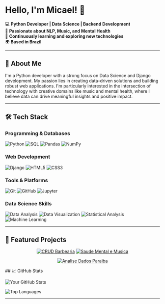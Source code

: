 # Hello, I'm Micael! 👋

💻 **Python Developer | Data Science | Backend Development**  
🎵 **Passionate about NLP, Music, and Mental Health**  
🌱 **Continuously learning and exploring new technologies**  
🌍 **Based in Brazil**

---

## 🚀 About Me

I'm a Python developer with a strong focus on Data Science and Django development. My passion lies in creating data-driven solutions and building robust web applications. I'm particularly interested in the intersection of technology with creative domains like music and mental health, where I believe data can drive meaningful insights and positive impact.

---

## 🛠️ Tech Stack

### **Programming & Databases**
![Python](https://img.shields.io/badge/Python-3776AB?style=for-the-badge&logo=python&logoColor=white)
![SQL](https://img.shields.io/badge/SQL-4479A1?style=for-the-badge&logo=postgresql&logoColor=white)
![Pandas](https://img.shields.io/badge/Pandas-150458?style=for-the-badge&logo=pandas&logoColor=white)
![NumPy](https://img.shields.io/badge/NumPy-013243?style=for-the-badge&logo=numpy&logoColor=white)

### **Web Development**
![Django](https://img.shields.io/badge/Django-092E20?style=for-the-badge&logo=django&logoColor=white)
![HTML5](https://img.shields.io/badge/HTML5-E34F26?style=for-the-badge&logo=html5&logoColor=white)
![CSS3](https://img.shields.io/badge/CSS3-1572B6?style=for-the-badge&logo=css3&logoColor=white)

### **Tools & Platforms**
![Git](https://img.shields.io/badge/Git-F05032?style=for-the-badge&logo=git&logoColor=white)
![GitHub](https://img.shields.io/badge/GitHub-181717?style=for-the-badge&logo=github&logoColor=white)
![Jupyter](https://img.shields.io/badge/Jupyter-F37626?style=for-the-badge&logo=jupyter&logoColor=white)

### **Data Science Skills**
![Data Analysis](https://img.shields.io/badge/Data%20Analysis-FF6B6B?style=for-the-badge)
![Data Visualization](https://img.shields.io/badge/Data%20Visualization-4ECDC4?style=for-the-badge)
![Statistical Analysis](https://img.shields.io/badge/Statistical%20Analysis-45B7D1?style=for-the-badge)
![Machine Learning](https://img.shields.io/badge/Machine%20Learning-96CEB4?style=for-the-badge)

---

## 💼 Featured Projects

<div align="center">

[![CRUD Barbearia](https://github-readme-stats.vercel.app/api/pin/?username=micaeltoscano&repo=CRUD_Barbearia&theme=radical)](https://github.com/micaeltoscano/CRUD_Barbearia)
[![Saude Mental e Musica](https://github-readme-stats.vercel.app/api/pin/?username=micaeltoscano&repo=Saude_Mental_e_Musica&theme=radical)](https://github.com/micaeltoscano/Saude_Mental_e_Musica)

[![Analise Dados Paraiba](https://github-readme-stats.vercel.app/api/pin/?username=micaeltoscano&repo=Analise_Dados_Paraiba&theme=radical)](https://github.com/micaeltoscano/Analise_Dados_Paraiba)

</div>
## 📈 GitHub Stats

![Your GitHub Stats](https://github-readme-stats.vercel.app/api?username=micaeltoscano&show_icons=true&theme=radical)

![Top Languages](https://github-readme-stats.vercel.app/api/top-langs/?username=micaeltoscano&layout=compact&theme=radical)

---
